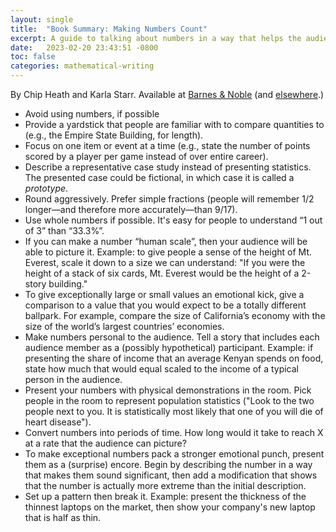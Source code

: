 ```yaml
---
layout: single
title:  "Book Summary: Making Numbers Count"
excerpt: A guide to talking about numbers in a way that helps the audience remember and understand them.
date:   2023-02-20 23:43:51 -0800
toc: false
categories: mathematical-writing
---
```

By Chip Heath and Karla Starr.
Available at [Barnes & Noble](https://www.barnesandnoble.com/w/making-numbers-count-chip-heath/1139505135?ean=9781982165444&st=AFF&2sid=Simon%20&%20Schuster_7567305_NA&sourceId=AFFSimon%20&%20Schuster) (and [elsewhere](https://www.simonandschuster.com/books/Making-Numbers-Count/Chip-Heath/9781982165444).) 

- Avoid using numbers, if possible
- Provide a yardstick that people are familiar with to compare quantities to (e.g., the Empire State Building, for length).
- Focus on one item or event at a time (e.g., state the number of points scored by a player per game instead of over entire career). 
- Describe a representative case study instead of presenting statistics. The presented case could be fictional, in which case it is called a _prototype_.
- Round aggressively. Prefer simple fractions (people will remember 1/2 longer—and therefore more accurately—than 9/17).
- Use whole numbers if possible. It's easy for people to understand “1 out of 3” than “33.3%”. 
- If you can make a number “human scale”, then your audience will be able to picture it. Example: to give people a sense of the height of Mt. Everest, scale it down to a size we can understand: "If you were the height of a stack of six cards, Mt. Everest would be the height of a 2-story building."
- To give exceptionally large or small values an emotional kick, give a comparison to a value that you would expect to be a totally different ballpark. For example, compare the size of California’s economy with the size of the world’s largest countries’ economies.
- Make numbers personal to the audience. Tell a story that includes each audience member as a (possibly hypothetical) participant. Example: if presenting the share of income that an average Kenyan spends on food, state how much that would equal scaled to the income of a typical person in the audience.
- Present your numbers with physical demonstrations in the room. Pick people in the room to represent population statistics ("Look to the two people next to you. It is statistically most likely that one of you will die of heart disease").
- Convert numbers into periods of time. How long would it take to reach X at a rate that the audience can picture?
- To make exceptional numbers pack a stronger emotional punch, present them as a (surprise) encore. Begin by describing the number in a way that makes them sound significant, then add a modification that shows that the number is actually more extreme than the initial description.
- Set up a pattern then break it. Example: present the thickness of the thinnest laptops on the market, then show your company's new laptop that is half as thin. 